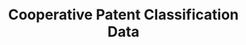 ---
bigquery: https://console.cloud.google.com/bigquery?p=patents-public-data&d=cpc&page=dataset
citation: '“Cooperative Patent Classification” by the EPO and USPTO, for public use. '
contributors: EPO, USPTO
cost: None
description: Cooperative Patent Classification Data contains the scheme and definitions
  of the Cooperative Patent Classification system for classifying patent documents.
  The CPC is the result of a partnership between the EPO and the USPTO in their joint
  effort to develop a common, internationally compatible classification system for
  technical documents, in particular patent publications, which will be used by both
  offices in the patent granting process
documentation: https://www.cooperativepatentclassification.org/cpcSchemeAndDefinitions
last_edit: Mon, 04 Apr 2022 19:07:06 GMT
location: https://www.cooperativepatentclassification.org/index
maintained_by: USPTO, EPO
schema_fields: '[''child_groups'', ''glossary'', ''residualReferences'', ''breakdownCode'',
  ''informativeReferences'', ''children'', ''date_revised'', ''notAllocatable'', ''ipcConcordant'',
  ''status'', ''not_allocatable'', ''ipc_concordant'', ''dateRevised'', ''limiting_references'',
  ''synonyms'', ''limitingReferences'', ''breakdown_code'', ''application_references'',
  ''childGroups'', ''title_full'', ''titlePart'', ''applicationReferences'', ''titleFull'',
  ''parents'', ''residual_references'', ''definition'', ''level'', ''sizeCache'',
  ''title_part'', ''informative_references'', ''symbol'', ''additional_only'']'
shortname: cooperative_patent_classification
tags:
- patents
- science
title: Cooperative Patent Classification Data
uuid: 984374a7-16e9-4b35-9445-458daceb01bf
---